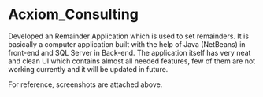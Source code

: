 # Acxiom_Consulting

Developed an Remainder Application which is used to set remainders. It is basically a computer application built with the help of Java (NetBeans) in front-end and SQL Server in Back-end. The application itself has very neat and clean UI which contains almost all needed features, few of them are not working currently and it will be updated in future.

For reference, screenshots are attached above.
